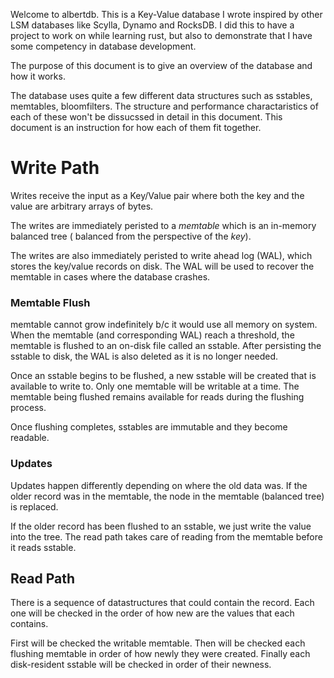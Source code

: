 Welcome to albertdb.
This is a Key-Value database I wrote inspired by other LSM databases like Scylla, Dynamo and RocksDB.
I did this to have a project to work on while learning rust, 
    but also to demonstrate that I have some competency in database development.

The purpose of this document is to give an overview of the database and how it works.

The database uses quite a few different data structures such as sstables, memtables, bloomfilters.
The structure and performance charactaristics of each of these won't be dissucssed in detail
  in this document.
This document is an instruction for how each of them fit together.

# Write Path

Writes receive the input as a Key/Value pair where both the key and the value are arbitrary
    arrays of bytes.

The writes are immediately peristed to a _memtable_ which is an in-memory balanced tree (
    balanced from the perspective of the _key_).
<!-- TODO insert a picture of a tree  that is balanced by key-->

The writes are also immediately peristed to write ahead log (WAL),
    which stores the key/value records on disk.
The WAL will be used to recover the memtable in cases where the database crashes.

### Memtable Flush
memtable cannot grow indefinitely b/c it would use all memory on system.
When the memtable (and corresponding WAL) reach a threshold,
    the memtable is flushed to an on-disk file called an sstable.
After persisting the sstable to disk,
    the WAL is also deleted as it is no longer needed.

Once an sstable begins to be flushed,
    a new sstable will be created that is available to write to.
Only one memtable will be writable at a time.
The memtable being flushed remains available for reads during the flushing process.

Once flushing completes,
    sstables are immutable and they become readable.

### Updates

Updates happen differently depending on where the old data was.
If the older record was in the memtable, the node in the memtable (balanced tree)
    is replaced.

If the older record has been flushed to an sstable, 
    we just write the value into the tree.
The read path takes care of reading from the memtable before it reads sstable.

## Read Path

There is a sequence of datastructures that could contain the record.
Each one will be checked in the order of how new are the values that each contains.

First will be checked the writable memtable.
Then will be checked each flushing memtable in order of how newly they were created.
Finally each disk-resident sstable will be checked in order of their newness.

